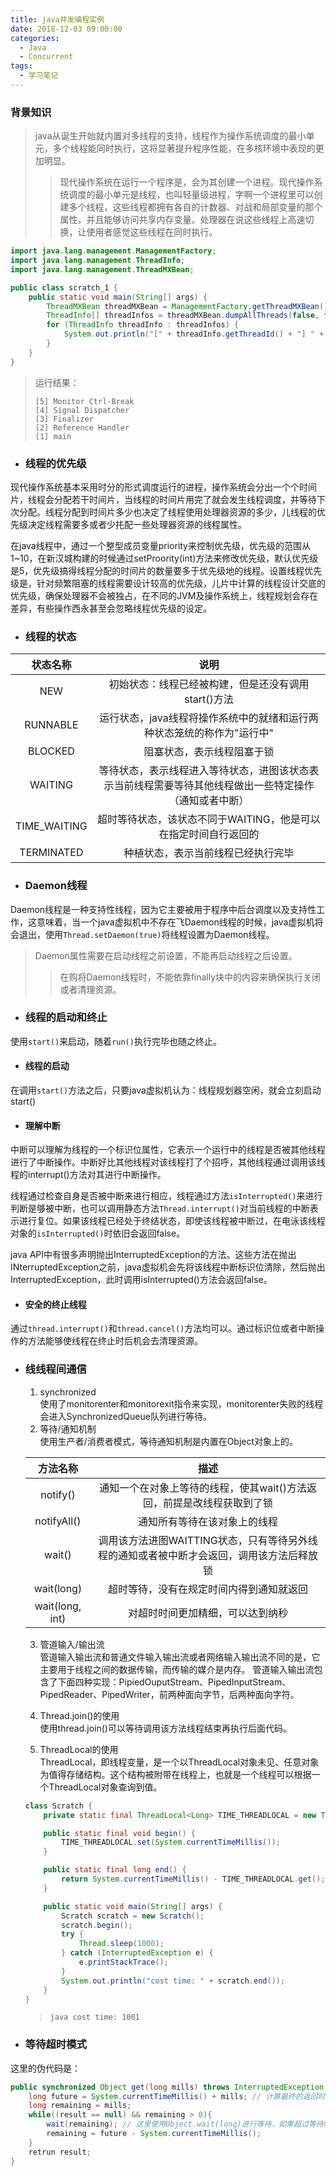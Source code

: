 ```yaml
---
title: java并发编程实例
date: 2018-12-03 09:00:00
categories:
  - Java
  - Concurrent
tags:
  - 学习笔记
---
```


### 背景知识
> java从诞生开始就内置对多线程的支持，线程作为操作系统调度的最小单元，多个线程能同时执行，这将显著提升程序性能，在多核环境中表现的更加明显。
>> 现代操作系统在运行一个程序是，会为其创建一个进程。现代操作系统调度的最小单元是线程，也叫轻量级进程，字啊一个进程里可以创建多个线程，这些线程都拥有各自的计数器、对战和局部变量的那个属性，并且能够访问共享内存变量。处理器在说这些线程上高速切换，让使用者感觉这些线程在同时执行。

```java
import java.lang.management.ManagementFactory;
import java.lang.management.ThreadInfo;
import java.lang.management.ThreadMXBean;

public class scratch_1 {
    public static void main(String[] args) {
        ThreadMXBean threadMXBean = ManagementFactory.getThreadMXBean();
        ThreadInfo[] threadInfos = threadMXBean.dumpAllThreads(false, false);
        for (ThreadInfo threadInfo : threadInfos) {
            System.out.println("[" + threadInfo.getThreadId() + "] " + threadInfo.getThreadName());
        }
    }
}
```
> 运行结果：
> ```
> [5] Monitor Ctrl-Break
> [4] Signal Dispatcher
> [3] Finalizer
> [2] Reference Handler
> [1] main
> ```

- ### 线程的优先级
现代操作系统基本采用时分的形式调度运行的进程，操作系统会分出一个个时间片，线程会分配若干时间片，当线程的时间片用完了就会发生线程调度，并等待下次分配。线程分配到时间片多少也决定了线程使用处理器资源的多少，儿线程的优先级决定线程需要多或者少扥配一些处理器资源的线程属性。

在java线程中，通过一个整型成员变量priority来控制优先级，优先级的范围从1~10，在新汉城构建的时候通过setProority(int)方法来修改优先级，默认优先级是5，优先级搞得线程分配的时间片的数量要多于优先级地的线程。设置线程优先级是，针对频繁阻塞的线程需要设计较高的优先级，儿片中计算的线程设计交底的优先级，确保处理器不会被独占，在不同的JVM及操作系统上，线程规划会存在差异，有些操作西永甚至会忽略线程优先级的设定。

- ### 线程的状态  

| 状态名称 | 说明 |
| :---: | :---: |
|NEW | 初始状态：线程已经被构建，但是还没有调用start()方法|
|RUNNABLE|运行状态，java线程将操作系统中的就绪和运行两种状态笼统的称作为"运行中"|
|BLOCKED|阻塞状态，表示线程阻塞于锁|
|WAITING|等待状态，表示线程进入等待状态，进图该状态表示当前线程需要等待其他线程做出一些特定操作（通知或者中断）|
|TIME_WAITING|超时等待状态，该状态不同于WAITING，他是可以在指定时间自行返回的|
|TERMINATED|种植状态，表示当前线程已经执行完毕|


- ### Daemon线程
Daemon线程是一种支持性线程，因为它主要被用于程序中后台调度以及支持性工作，这意味着，当一个java虚拟机中不存在飞Daemon线程的时候，java虚拟机将会退出，使用```Thread.setDaemon(true)```将线程设置为Daemon线程。
> Daemon属性需要在启动线程之前设置，不能再启动线程之后设置。
>> 在购将Daemon线程时，不能依靠finally块中的内容来确保执行关闭或者清理资源。

- ### 线程的启动和终止
使用```start()```来启动，随着```run()```执行完毕也随之终止。

- #### 线程的启动
在调用```start()```方法之后，只要java虚拟机认为：线程规划器空闲，就会立刻启动start()

- #### 理解中断
中断可以理解为线程的一个标识位属性，它表示一个运行中的线程是否被其他线程进行了中断操作。中断好比其他线程对该线程打了个招呼，其他线程通过调用该线程的interrupt()方法对其进行中断操作。

线程通过检查自身是否被中断来进行相应，线程通过方法```isInterrupted()```来进行判断是够被中断，也可以调用静态方法```Thread.interrupt()```对当前线程的中断表示进行复位。如果该线程已经处于终结状态，即使该线程被中断过，在电泳该线程对象的```isInterrupted()```时依旧会返回false。

java API中有很多声明抛出InterruptedException的方法。这些方法在抛出INterruptedException之前，java虚拟机会先将该线程中断标识位清除，然后抛出InterruptedException，此时调用isInterrupted()方法会返回false。

- #### 安全的终止线程
通过```thread.interrupt()```和```thread.cancel()```方法均可以。通过标识位或者中断操作的方法能够使线程在终止时后机会去清理资源。

- ### 线线程间通信
    1. synchronized  
    使用了monitorenter和monitorexit指令来实现，monitorenter失败的线程会进入SynchronizedQueue队列进行等待。
    2. 等待/通知机制  
    使用生产者/消费者模式，等待通知机制是内置在Object对象上的。  
    
    |方法名称|描述|
    | :---: | :---: |
    |notify()| 通知一个在对象上等待的线程，使其wait()方法返回，前提是改线程获取到了锁|
    |notifyAll()|通知所有等待在该对象上的线程|
    |wait()| 调用该方法进图WAITTING状态，只有等待另外线程的通知或者被中断才会返回，调用该方法后释放锁|
    |wait(long)| 超时等待，没有在规定时间内得到通知就返回|
    |wait(long, int)|对超时时间更加精细，可以达到纳秒|
    
    3. 管道输入/输出流  
    管道输入输出流和普通文件输入输出流或者网络输入输出流不同的是，它主要用于线程之间的数据传输，而传输的媒介是内存。
    管道输入输出流包含了下面四种实现：PipiedOuputStream、PipedInputStream、PipedReader、PipedWriter，前两种面向字节，后两种面向字符。
    
    4. Thread.join()的使用  
    使用thread.join()可以等待调用该方法线程结束再执行后面代码。
    
    5. ThreadLocal的使用  
    ThreadLocal，即线程变量，是一个以ThreadLocal对象未见、任意对象为值得存储结构。这个结构被附带在线程上，也就是一个线程可以根据一个ThreadLocal对象查询到值。  
    ```java
    class Scratch {
        private static final ThreadLocal<Long> TIME_THREADLOCAL = new ThreadLocal<>();

        public static final void begin() {
            TIME_THREADLOCAL.set(System.currentTimeMillis());
        }

        public static final long end() {
            return System.currentTimeMillis() - TIME_THREADLOCAL.get();
        }

        public static void main(String[] args) {
            Scratch scratch = new Scratch();
            scratch.begin();
            try {
                Thread.sleep(1000);
            } catch (InterruptedException e) {
                e.printStackTrace();
            }
            System.out.println("cost time: " + scratch.end());
        }
    }
    ```
    > ```java cost time: 1001 ```
    
- ### 等待超时模式  
这里的伪代码是：
```java
public synchronized Object get(long mills) throws InterruptedException { // mills 作为超时等待时间
    long future = System.currentTimeMillis() + mills; // 计算最终的返回时间
    long remaining = mills; 
    while((result == null) && remaining > 0){
        wait(remaining); // 这里使用Object.wait(long)进行等待，如果超过等待时间，再去对比future，超出则返回默认值。
        remaining = future - System.currentTimeMillis();
    }
    retrun result;
}
```
